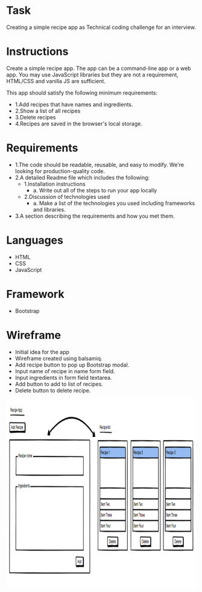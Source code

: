 # Task
Creating a simple recipe app as Technical coding challenge for an interview. 

# Instructions
Create a simple recipe app. The app can be a command-line app or a web app. You may use JavaScript libraries but they are not a requirement, HTML/CSS and vanilla JS are sufficient.

This app should satisfy the following minimum requirements:
- 1.Add recipes that have names and ingredients.
- 2.Show a list of all recipes
- 3.Delete recipes
- 4.Recipes are saved in the browser's local storage.

# Requirements
- 1.The code should be readable, reusable, and easy to modify. We're looking for production-quality code.
- 2.A detailed Readme file which includes the following:
    - 1.Installation instructions
        - a. Write out all of the steps to run your app locally
    - 2.Discussion of technologies used
        - a. Make a list of the technologies you used including frameworks and libraries.
- 3.A section describing the requirements and how you met them.

# Languages
- HTML
- CSS
- JavaScript

# Framework
- Bootstrap

# Wireframe
- Initial idea for the app
- Wireframe created using balsamiq.
- Add recipe button to pop up Bootstrap modal.
- Input name of recipe in name form field.
- Input ingredients in form field textarea.
- Add button to add to list of recipes.
- Delete button to delete recipe.

<img src="./img/idea.PNG"  height="500"/>
